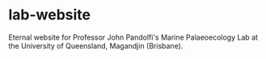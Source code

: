 # lab-website
Eternal website for Professor John Pandolfi's Marine Palaeoecology Lab at the University of Queensland, Magandjin (Brisbane).
